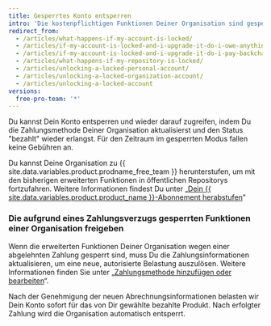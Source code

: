 ```yaml
---
title: Gesperrtes Konto entsperren
intro: 'Die kostenpflichtigen Funktionen Deiner Organisation sind gesperrt, wenn Deine Zahlung aufgrund von Zahlungsproblemen verspätet ist.'
redirect_from:
  - /articles/what-happens-if-my-account-is-locked/
  - /articles/if-my-account-is-locked-and-i-upgrade-it-do-i-owe-anything-for-previous-time/
  - /articles/if-my-account-is-locked-and-i-upgrade-it-do-i-pay-backcharges/
  - /articles/what-happens-if-my-repository-is-locked/
  - /articles/unlocking-a-locked-personal-account/
  - /articles/unlocking-a-locked-organization-account/
  - /articles/unlocking-a-locked-account
versions:
  free-pro-team: '*'
---
```


Du kannst Dein Konto entsperren und wieder darauf zugreifen, indem Du die Zahlungsmethode Deiner Organisation aktualisierst und den Status "bezahlt" wieder erlangst. Für den Zeitraum im gesperrten Modus fallen keine Gebühren an.

Du kannst Deine Organisation zu {{ site.data.variables.product.prodname_free_team }} herunterstufen, um mit den bisherigen erweiterten Funktionen in öffentlichen Repositorys fortzufahren. Weitere Informationen findest Du unter „[Dein {{ site.data.variables.product.product_name }}-Abonnement herabstufen](/github/setting-up-and-managing-billing-and-payments-on-github/downgrading-your-github-subscription)"

### Die aufgrund eines Zahlungsverzugs gesperrten Funktionen einer Organisation freigeben

Wenn die erweiterten Funktionen Deiner Organisation wegen einer abgelehnten Zahlung gesperrt sind, muss Du die Zahlungsinformationen aktualisieren, um eine neue, autorisierte Belastung auszulösen. Weitere Informationen finden Sie unter „[Zahlungsmethode hinzufügen oder bearbeiten](/articles/adding-or-editing-a-payment-method)“.

Nach der Genehmigung der neuen Abrechnungsinformationen belasten wir Dein Konto sofort für das von Dir gewählte bezahlte Produkt. Nach erfolgter Zahlung wird die Organisation automatisch entsperrt.

